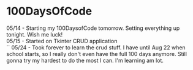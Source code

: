 # 100DaysOfCode
05/14 - Starting my 100DaysofCode tomorrow. Setting everything up tonight. Wish me luck! <br>
05/15 - Started on Tkinter CRUD application <br>``
05/24 - Took forever to learn the crud stuff. I have until Aug 22 when school starts, so I really don't even have the full 100 days anymore. Still gonna try my hardest to do the most I can. I'm learning am lot.
